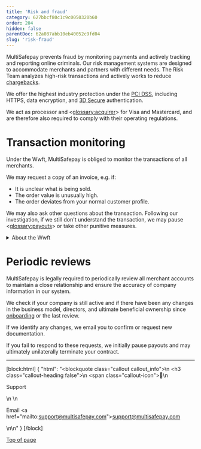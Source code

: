 ```yaml
---
title: 'Risk and fraud'
category: 627bbcf80c1c9c0050320b60
order: 204
hidden: false
parentDoc: 62a087abb10eb40052c9fd04
slug: 'risk-fraud'
---
```


MultiSafepay prevents fraud by monitoring payments and actively tracking and reporting online criminals. Our risk management systems are designed to accommodate merchants and partners with different needs. The Risk Team analyzes high-risk transactions and actively works to reduce [chargebacks](/docs/chargebacks/).

We offer the highest industry protection under the [PCI DSS](/docs/pci-dss/), including HTTPS, data encryption, and [3D Secure](/docs/3ds2/) authentication. 

We act as processor and <<glossary:acquirer>> for Visa and Mastercard, and are therefore also required to comply with their operating regulations.

# Transaction monitoring

Under the Wwft, MultiSafepay is obliged to monitor the transactions of all merchants. 

We may request a copy of an invoice, e.g. if:

- It is unclear what is being sold.
- The order value is unusually high.
- The order deviates from your normal customer profile.

We may also ask other questions about the transaction. Following our investigation, if we still don't understand the transaction, we may pause <<glossary:payouts>> or take other punitive measures.

<details id="about-the-wwft">
<summary>About the Wwft</summary>
<br>

The Wet ter voorkoming van witwassen en financieren van terrorisme (WWFT), or Money Laundering and Terrorist Financing Prevention Act, prevents companies and individuals from laundering money or financing terrorist activity. 

It was based on the Disclosure of Unusual Transactions or Financial Services Act, but goes one step further. It focuses on both individuals involved in suspect transactions and the risk of such transactions.

</details>

# Periodic reviews

MultiSafepay is legally required to periodically review all merchant accounts to maintain a close relationship and ensure the accuracy of company information in our system. 

We check if your company is still active and if there have been any changes in the business model, directors, and ultimate beneficial ownership since [onboarding](/docs/onboarding/) or the last review. 

If we identify any changes, we email you to confirm or request new documentation. 

If you fail to respond to these requests, we initially pause payouts and may ultimately unilaterally terminate your contract.
<br>

---

[block:html]
{
  "html": "<blockquote class=\"callout callout_info\">\n    <h3 class=\"callout-heading false\">\n        <span class=\"callout-icon\">💬</span>\n        <p>Support</p>\n    </h3>\n    <p>Email <a href=\"mailto:support@multisafepay.com\">support@multisafepay.com</a></p>\n</blockquote>\n"
}
[/block]

[Top of page](#)